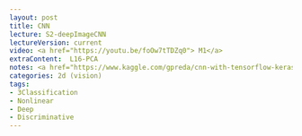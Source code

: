 ```yaml
---
layout: post
title: CNN 
lecture: S2-deepImageCNN
lectureVersion: current
video: <a href="https://youtu.be/foOw7tTDZq0"> M1</a> 
extraContent:  L16-PCA
notes: <a href="https://www.kaggle.com/gpreda/cnn-with-tensorflow-keras-for-fashion-mnist"> Keras</a> + <a href="https://docs.fast.ai/tutorial.vision">FastAI </a>  examples 
categories: 2d (vision)
tags:
- 3Classification
- Nonlinear
- Deep
- Discriminative
---
```

